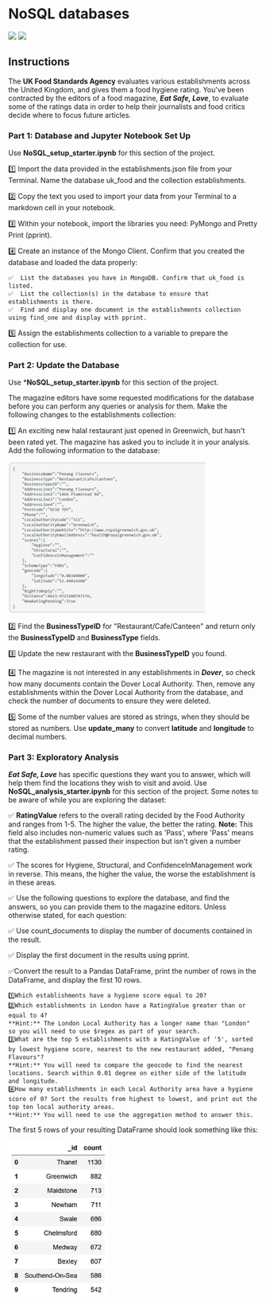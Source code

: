 # NoSQL databases 

<img src="https://toppng.com/public/uploads/preview/9kib-354x415-unnamed-mongodb-logo-sv-11562860723mgempnmrq3.png" width="200" />

<img src="https://s3.amazonaws.com/media-p.slid.es/uploads/kouceylahadji-1/images/174949/json_logo-555px__1_.png" width="200" />

## Instructions

The **UK Food Standards Agency** evaluates various establishments across the United Kingdom, and gives them a food hygiene rating. You've been contracted by the editors of a food magazine, ***Eat Safe, Love***, to evaluate some of the ratings data in order to help their journalists and food critics decide where to focus future articles.

### Part 1: Database and Jupyter Notebook Set Up

Use **NoSQL_setup_starter.ipynb** for this section of the project.

1️⃣ Import the data provided in the establishments.json file from your Terminal. Name the database uk_food and the collection establishments. 

2️⃣ Copy the text you used to import your data from your Terminal to a markdown cell in your notebook. 

3️⃣ Within your notebook, import the libraries you need: PyMongo and Pretty Print (pprint). 

4️⃣ Create an instance of the Mongo Client. Confirm that you created the database and loaded the data properly:

    ✅  List the databases you have in MongoDB. Confirm that uk_food is listed.
    ✅  List the collection(s) in the database to ensure that establishments is there.
    ✅  Find and display one document in the establishments collection using find_one and display with pprint.

5️⃣ Assign the establishments collection to a variable to prepare the collection for use.

### Part 2: Update the Database

Use ***NoSQL_setup_starter.ipynb** for this section of the project. 

The magazine editors have some requested modifications for the database before you can perform any queries or analysis for them. Make the following changes to the establishments collection:

1️⃣ An exciting new halal restaurant just opened in Greenwich, but hasn't been rated yet. The magazine has asked you to include it in your analysis. Add the following information to the database:

<img src="Resources\restaurantdata.jpg" width="400" />

2️⃣ Find the **BusinessTypeID** for "Restaurant/Cafe/Canteen" and return only the **BusinessTypeID** and **BusinessType** fields.

3️⃣ Update the new restaurant with the **BusinessTypeID** you found.

4️⃣ The magazine is not interested in any establishments in ***Dover***, so check how many documents contain the Dover Local Authority. Then, remove any establishments within the Dover Local Authority from the database, and check the number of documents to ensure they were deleted.

5️⃣ Some of the number values are stored as strings, when they should be stored as numbers. Use **update_many** to convert **latitude** and **longitude** to decimal numbers.


### Part 3: Exploratory Analysis

***Eat Safe, Love*** has specific questions they want you to answer, which will help them find the locations they wish to visit and avoid.
Use **NoSQL_analysis_starter.ipynb** for this section of the project.
Some notes to be aware of while you are exploring the dataset:

✅ **RatingValue** refers to the overall rating decided by the Food Authority and ranges from 1-5. The higher the value, the better the rating. **Note:** This field also includes non-numeric values such as 'Pass', where 'Pass' means that the establishment passed their inspection but isn't given a number rating.

✅ The scores for Hygiene, Structural, and ConfidenceInManagement work in reverse. This means, the higher the value, the worse the establishment is in these areas.

✅ Use the following questions to explore the database, and find the answers, so you can provide them to the magazine editors.
Unless otherwise stated, for each question:

✅ Use count_documents to display the number of documents contained in the result.

✅ Display the first document in the results using pprint.

✅Convert the result to a Pandas DataFrame, print the number of rows in the DataFrame, and display the first 10 rows.

    1️⃣Which establishments have a hygiene score equal to 20?
    2️⃣Which establishments in London have a RatingValue greater than or equal to 4?
    **Hint:** The London Local Authority has a longer name than "London" so you will need to use $regex as part of your search.
    3️⃣What are the top 5 establishments with a RatingValue of '5', sorted by lowest hygiene score, nearest to the new restaurant added, "Penang Flavours"?
    **Hint:** You will need to compare the geocode to find the nearest locations. Search within 0.01 degree on either side of the latitude and longitude.
    4️⃣How many establishments in each Local Authority area have a hygiene score of 0? Sort the results from highest to lowest, and print out the top ten local authority areas.
    **Hint:** You will need to use the aggregation method to answer this.

The first 5 rows of your resulting DataFrame should look something like this:

<img src="Resources\analysis.jpg" width="200" />
